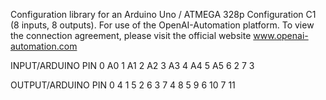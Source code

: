 Configuration library for an Arduino Uno / ATMEGA 328p
Configuration C1 (8 inputs, 8 outputs).
For use of the OpenAI-Automation platform.
To view the connection agreement, please visit the official website www.openai-automation.com

 INPUT/ARDUINO PIN
   0    A0
   1    A1
   2    A2
   3    A3
   4    A4
   5    A5
   6    2
   7    3

 OUTPUT/ARDUINO PIN
   0    4
   1    5
   2    6
   3    7
   4    8
   5    9
   6    10
   7    11